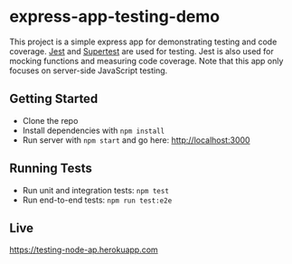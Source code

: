 # express-app-testing-demo

This project is a simple express app for demonstrating testing and code coverage.
[Jest](https://facebook.github.io/jest/) and
[Supertest](https://github.com/visionmedia/supertest) are used for testing.
Jest is also used for mocking functions and measuring code coverage.
Note that this app only focuses on server-side JavaScript testing.

## Getting Started

* Clone the repo
* Install dependencies with `npm install`
* Run server with `npm start` and go here:
[http://localhost:3000](http://localhost:3000)

## Running Tests

* Run unit and integration tests: `npm test`
* Run end-to-end tests: `npm run test:e2e`

## Live

https://testing-node-ap.herokuapp.com

